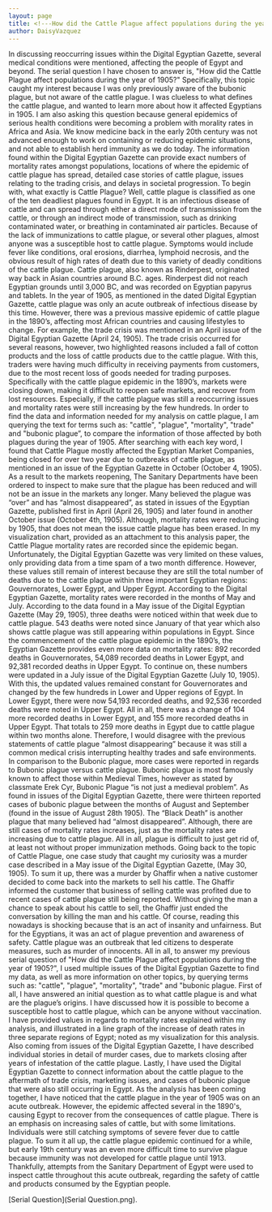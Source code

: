 ```yaml
---
layout: page
title: <!---How did the Cattle Plague affect populations during the year of 1905?--->
author: DaisyVazquez
---
```

In discussing reoccurring issues within the Digital Egyptian Gazette, several medical conditions were mentioned, affecting the people of Egypt and beyond. The serial question I have chosen to answer is, "How did the Cattle Plague affect populations during the year of 1905?" Specifically, this topic caught my interest because I was only previously aware of the bubonic plague, but not aware of the cattle plague. I was clueless to what defines the cattle plague, and wanted to learn more about how it affected Egyptians in 1905. I am also asking this question because general epidemics of serious health conditions were becoming a problem with morality rates in Africa and Asia. We know medicine back in the early 20th century was not advanced enough to work on containing or reducing epidemic situations, and not able to establish herd immunity as we do today. The information found within the Digital Egyptian Gazette can provide exact numbers of mortality rates amongst populations, locations of where the epidemic of cattle plague has spread, detailed case stories of cattle plague, issues relating to the trading crisis, and delays in societal progression.
To begin with, what exactly is Cattle Plague? Well, cattle plague is classified as one of the ten deadliest plagues found in Egypt. It is an infectious disease of cattle and can spread through either a direct mode of transmission from the cattle, or through an indirect mode of transmission, such as drinking contaminated water, or breathing in contaminated air particles. Because of the lack of immunizations to cattle plague, or several other plagues, almost anyone was a susceptible host to cattle plague. Symptoms would include fever like conditions, oral erosions, diarrhea, lymphoid necrosis, and the obvious result of high rates of death due to this variety of deadly conditions of the cattle plague. Cattle plague, also known as Rinderpest, originated way back in Asian countries around B.C. ages.
Rinderpest did not reach Egyptian grounds until 3,000 BC, and was recorded on Egyptian papyrus and tablets. In the year of 1905, as mentioned in the dated Digital Egyptian Gazette, cattle plague was only an acute outbreak of infectious disease by this time. However, there was a previous massive epidemic of cattle plague in the 1890’s, affecting most African countries and causing lifestyles to change. For example, the trade crisis was mentioned in an April issue of the Digital Egyptian Gazette (April 24, 1905). The trade crisis occurred for several reasons, however, two highlighted reasons included a fall of cotton products and the loss of cattle products due to the cattle plague. With this, traders were having much difficulty in receiving payments from customers, due to the most recent loss of goods needed for trading purposes. Specifically with the cattle plague epidemic in the 1890’s, markets were closing down, making it difficult to reopen safe markets, and recover from lost resources. Especially, if the cattle plague was still a reoccurring issues and mortality rates were still increasing by the few hundreds.
In order to find the data and information needed for my analysis on cattle plague, I am querying the text for terms such as: "cattle", "plague", "mortality", "trade" and "bubonic plague”, to compare the information of those affected by both plagues during the year of 1905. After searching with each key word, I found that Cattle Plague mostly affected the Egyptian Market Companies, being closed for over two year due to outbreaks of cattle plague, as mentioned in an issue of the Egyptian Gazette in October (October 4, 1905). As a result to the markets reopening, The Sanitary Departments have been ordered to inspect to make sure that the plague has been reduced and will not be an issue in the markets any longer. Many believed the plague was “over” and has “almost disappeared”, as stated in issues of the Egyptian Gazette, published first in April (April 26, 1905) and later found in another October issue (October 4th, 1905). Although, mortality rates were reducing by 1905, that does not mean the issue cattle plague has been erased.
In my visualization chart, provided as an attachment to this analysis paper, the Cattle Plague mortality rates are recorded since the epidemic began. Unfortunately, the Digital Egyptian Gazette was very limited on these values, only providing data from a time spam of a two month difference. However, these values still remain of interest because they are still the total number of deaths due to the cattle plague within three important Egyptian regions: Gouvernorates, Lower Egypt, and Upper Egypt.
According to the Digital Egyptian Gazette, mortality rates were recorded in the months of May and July. According to the data found in a May issue of the Digital Egyptian Gazette (May 29, 1905), three deaths were noticed within that week due to cattle plague. 543 deaths were noted since January of that year which also shows cattle plague was still appearing within populations in Egypt. Since the commencement of the cattle plague epidemic in the 1890’s, the Egyptian Gazette provides even more data on mortality rates: 892 recorded deaths in Gouvernorates, 54,089 recorded deaths in Lower Egypt, and 92,381 recorded deaths in Upper Egypt. To continue on, these numbers were updated in a July issue of the Digital Egyptian Gazette (July 10, 1905). With this, the updated values remained constant for Gouvernorates and changed by the few hundreds in Lower and Upper regions of Egypt. In Lower Egypt, there were now 54,193 recorded deaths, and 92,536 recorded deaths were noted in Upper Egypt. All in all, there was a change of 104 more recorded deaths in Lower Egypt, and 155 more recorded deaths in Upper Egypt. That totals to 259 more deaths in Egypt due to cattle plague within two months alone. Therefore, I would disagree with the previous statements of cattle plague “almost disappearing” because it was still a common medical crisis interrupting healthy trades and safe environments.
In comparison to the Bubonic plague, more cases were reported in regards to Bubonic plague versus cattle plague. Bubonic plague is most famously known to affect those within Medieval Times, however as stated by classmate Erek Cyr, Bubonic Plague “is not just a medieval problem”. As found in issues of the Digital Egyptian Gazette, there were thirteen reported cases of bubonic plague between the months of August and September (found in the issue of August 28th 1905). The “Black Death” is another plague that many believed had “almost disappeared”. Although, there are still cases of mortality rates increases, just as the mortality rates are increasing due to cattle plague. All in all, plague is difficult to just get rid of, at least not without proper immunization methods.
Going back to the topic of Cattle Plague, one case study that caught my curiosity was a murder case described in a May issue of the Digital Egyptian Gazette, (May 30, 1905). To sum it up, there was a murder by Ghaffir when a native customer decided to come back into the markets to sell his cattle. The Ghaffir informed the customer that business of selling cattle was profited due to recent cases of cattle plague still being reported. Without giving the man a chance to speak about his cattle to sell, the Ghaffir just ended the conversation by killing the man and his cattle. Of course, reading this nowadays is shocking because that is an act of insanity and unfairness. But for the Egyptians, it was an act of plague prevention and awareness of safety. Cattle plague was an outbreak that led citizens to desperate measures, such as murder of innocents.
All in all, to answer my previous serial question of "How did the Cattle Plague affect populations during the year of 1905?",  I used multiple issues of the Digital Egyptian Gazette to find my data, as well as more information on other topics, by querying terms such as: "cattle", "plague", "mortality", "trade" and "bubonic plague. First of all, I have answered an initial question as to what cattle plague is and what are the plague’s origins. I have discussed how it is possible to become a susceptible host to cattle plague, which can be anyone without vaccination. I have provided values in regards to mortality rates explained within my analysis, and illustrated in a line graph of the increase of death rates in three separate regions of Egypt; noted as my visualization for this analysis. Also coming from issues of the Digital Egyptian Gazette, I have described individual stories in detail of murder cases, due to markets closing after years of infestation of the cattle plague. Lastly, I have used the Digital Egyptian Gazette to connect information about the cattle plague to the aftermath of trade crisis, marketing issues, and cases of bubonic plague that were also still occurring in Egypt. As the analysis has been coming together, I have noticed that the cattle plague in the year of 1905 was on an acute outbreak. However, the epidemic affected several in the 1890's, causing Egypt to recover from the consequences of cattle plague. There is an emphasis on increasing sales of cattle, but with some limitations. Individuals were still catching symptoms of severe fever due to cattle plague. To sum it all up, the cattle plague epidemic continued for a while, but early 19th century was an even more difficult time to survive plague because immunity was not developed for cattle plague until 1913.  Thankfully, attempts from the Sanitary Department of Egypt were used to inspect cattle throughout this acute outbreak, regarding the safety of cattle and products consumed by the Egyptian people.

[Serial Question](Serial Question.png).
